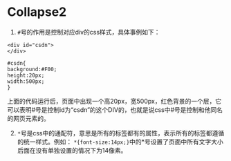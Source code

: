 # Collapse2

1. `#`号的作用是控制对应div的css样式，具体事例如下：

```
<div id="csdn">
</div>
```

```
#csdn{
background:#F00;
height:20px;
width:500px;
}
```
上面的代码运行后，页面中出现一个高20px，宽500px，红色背景的一个层，它可以表明#号是控制id为“csdn”的这个DIV的，也就是说css中#号是控制和他同名的网页元素的。


2. `*`号是css中的通配符，意思是所有的标签都有的属性，表示所有的标签都遵循的统一样式。例如：
`*{font-size:14px;}`中的*号设置了页面中所有文字大小后面在没有单独设置的情况下为14像素。
